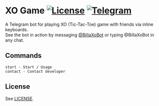 # XO Game [![License](https://img.shields.io/github/license/jacklul/inlinegamesbot.svg)](https://github.com/ifeelraam/billaxo/blob/main/LICENSE) [![Telegram](https://img.shields.io/badge/Telegram-%40XOGameRFBot-blue.svg)](https://telegram.me/BillaXoBot)

A Telegram bot for playing XO (Tic-Tac-Toe) game with friends via inline keyboards.   
See the bot in action by messaging [@BillaXoBot](https://telegram.me/BillaXoBot) or typing @BillaXoBot in any chat.

## Commands
```
start - Start / Usage
contact - Contact developer
```

## License
See [LICENSE](httpshttps://github.com/ifeelraam/billaxo/blob/main/LICENSE).
